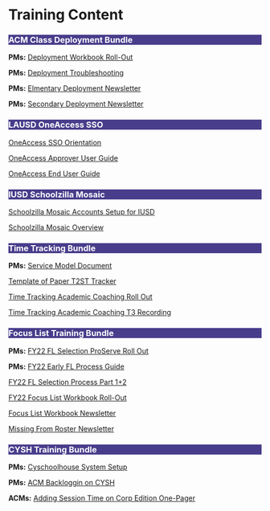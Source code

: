 # Training Content


<body><h3 style="background-color:darkslateblue;"><c style=color:white;">ACM Class Deployment Bundle</h3></body>

**PMs:** [Deployment Workbook Roll-Out](https://bit.ly/3qlLhU7)

**PMs:** [Deployment Troubleshooting](https://bit.ly/3bGOk0A)

**PMs:** [Elmentary Deployment Newsletter](https://bit.ly/3GTdM0S)

**PMs:** [Secondary Deployment Newsletter](https://bit.ly/3BG9INL)

<body><h3 style="background-color:darkslateblue;"><c style=color:white;">LAUSD OneAccess SSO</h3></body>

[OneAccess SSO Orientation](https://bit.ly/2ZNLh3Q)

[OneAccess Approver User Guide](https://bit.ly/3BLOKwU)

[OneAccess End User Guide](https://bit.ly/3GSXNjJ)

<body><h3 style="background-color:darkslateblue;"><c style=color:white;">IUSD Schoolzilla Mosaic</h3></body>

[Schoolzilla Mosaic Accounts Setup for IUSD](https://bit.ly/3EK3s9F)

[Schoolzilla Mosaic Overview](https://bit.ly/2ZNOL6q)

<body><h3 style="background-color:darkslateblue;"><c style=color:white;">Time Tracking Bundle</h3></body>

**PMs:** [Service Model Document](https://bit.ly/3bH9trl)

[Template of Paper T2ST Tracker](https://bit.ly/3mFLgYF)

[Time Tracking Academic Coaching Roll Out](https://bit.ly/3q91jQW)

[Time Tracking Academic Coaching T3 Recording](https://bit.ly/3CNSort)

<body><h3 style="background-color:darkslateblue;"><c style=color:white;">Focus List Training Bundle</h3></body>

**PMs:** [FY22 FL Selection ProServe Roll Out](https://bit.ly/3k6u0Ki)

**PMs:** [FY22 Early FL Process Guide](https://bit.ly/2ZTcfHQ)

[FY22 FL Selection Process Part 1+2](https://bit.ly/3k5KYsC)

[FY22 Focus List Workbook Roll-Out](https://bit.ly/3EIOe4J)

[Focus List Workbook Newsletter](https://bit.ly/2YgC1Vz)

[Missing From Roster Newsletter](https://bit.ly/3ELJFH6)


<body><h3 style="background-color:darkslateblue;"><c style=color:white;">CYSH Training Bundle</h3></body>

**PMs:** [Cyschoolhouse System Setup](https://bit.ly/3q7leQ4)

**PMs:** [ACM Backloggin on CYSH](https://bit.ly/3BF1428)

**ACMs:** [Adding Session Time on Corp Edition One-Pager](https://bit.ly/2ZRn7pG)